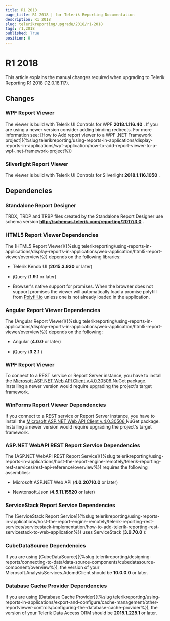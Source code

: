 ```yaml
---
title: R1 2018
page_title: R1 2018 | for Telerik Reporting Documentation
description: R1 2018
slug: telerikreporting/upgrade/2018/r1-2018
tags: r1,2018
published: True
position: 0
---
```


# R1 2018



This article explains the manual changes required when upgrading to Telerik Reporting R1 2018 (12.0.18.117).

## Changes

### WPF Report Viewer

The viewer is build with Telerik UI Controls for WPF __2018.1.116.40__ . If you are using a newer version consider adding binding redirects. For more information see:               [How to Add report viewer to a WPF .NET Framework project]({%slug telerikreporting/using-reports-in-applications/display-reports-in-applications/wpf-application/how-to-add-report-viewer-to-a-wpf-.net-framework-project%})

### Silverlight Report Viewer

The viewer is build with Telerik UI Controls for Silverlight __2018.1.116.1050__ .             

## Dependencies

### Standalone Report Designer

TRDX, TRDP and TRBP files created by the Standalone Report Designer use schema version                __http://schemas.telerik.com/reporting/2017/3.0__ .             

### HTML5 Report Viewer Dependencies

The [HTML5 Report Viewer]({%slug telerikreporting/using-reports-in-applications/display-reports-in-applications/web-application/html5-report-viewer/overview%}) depends on the following libraries:             

* Telerik Kendo UI (__2015.3.930__  or later)                 

* jQuery (__1.9.1__  or later)                 

* Browser's native support for promises. When the browser does not support promises                   the viewer will automatically load a promise polyfill from [Polyfill.io](https://polyfill.io) unless one is not already loaded in the application.                 

### Angular Report Viewer Dependencies

The [Angular Report Viewer]({%slug telerikreporting/using-reports-in-applications/display-reports-in-applications/web-application/html5-report-viewer/overview%}) depends on the following:             

* Angular (__4.0.0__  or later)                 

* jQuery (__3.2.1__ )                 

### WPF Report Viewer

To connect to a REST service or Report Server instance, you have to install the               [                   Microsoft ASP.NET Web API Client v.4.0.30506                 ](                   https://www.nuget.org/packages/Microsoft.AspNet.WebApi.Client/4.0.30506                 ) NuGet package. Installing a newer version would require upgrading the project's target framework.             

### WinForms Report Viewer Dependencies

If you connect to a REST service or Report Server instance, you have to install the               [                   Microsoft ASP.NET Web API Client v.4.0.30506                 ](                   https://www.nuget.org/packages/Microsoft.AspNet.WebApi.Client/4.0.30506                 ) NuGet package. Installing a newer version would require upgrading the project's target framework.             

### ASP.NET WebAPI REST Report Service Dependencies

The [ASP.NET WebAPI REST Report Service]({%slug telerikreporting/using-reports-in-applications/host-the-report-engine-remotely/telerik-reporting-rest-services/rest-api-reference/overview%}) requires the following assemblies:             

* Microsoft ASP.NET Web API (__4.0.20710.0__  or later)                 

* Newtonsoft.Json (__4.5.11.15520__  or later)                 

### ServiceStack Report Service Dependencies

The [ServiceStack Report Service]({%slug telerikreporting/using-reports-in-applications/host-the-report-engine-remotely/telerik-reporting-rest-services/servicestack-implementation/how-to-add-telerik-reporting-rest-servicestack-to-web-application%}) uses               ServiceStack (__3.9.70.0__ ):             

### CubeDataSource Dependencies

If you are using [CubeDataSource]({%slug telerikreporting/designing-reports/connecting-to-data/data-source-components/cubedatasource-component/overview%}), the version of your               Microsoft.AnalysisServices.AdomdClient should be __10.0.0.0__  or later.             

### Database Cache Provider Dependencies

If you are using [Database Cache Provider]({%slug telerikreporting/using-reports-in-applications/export-and-configure/cache-management/other-reportviewer-controls/configuring-the-database-cache-provider%}), the version of your               Telerik Data Access ORM should be __2015.1.225.1__  or later.             
